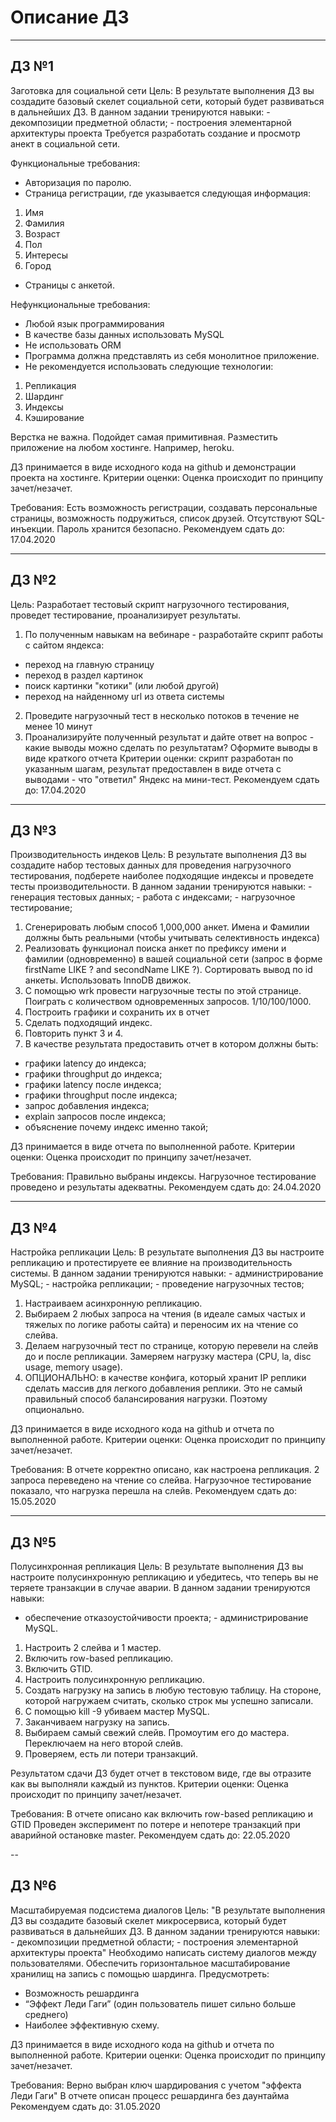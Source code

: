 # Описание ДЗ

---
## ДЗ №1
Заготовка для социальной сети
Цель: В результате выполнения ДЗ вы создадите базовый скелет социальной сети, который будет развиваться в дальнейших ДЗ. В данном задании тренируются навыки: - декомпозиции предметной области; - построения элементарной архитектуры проекта
Требуется разработать создание и просмотр анект в социальной сети.

Функциональные требования:
- Авторизация по паролю.
- Страница регистрации, где указывается следующая информация:
1) Имя
2) Фамилия
3) Возраст
4) Пол
5) Интересы
6) Город
- Страницы с анкетой.

Нефункциональные требования:
- Любой язык программирования
- В качестве базы данных использовать MySQL
- Не использовать ORM
- Программа должна представлять из себя монолитное приложение.
- Не рекомендуется использовать следующие технологии:
1) Репликация
2) Шардинг
3) Индексы
4) Кэширование

Верстка не важна. Подойдет самая примитивная.
Разместить приложение на любом хостинге. Например, heroku.

ДЗ принимается в виде исходного кода на github и демонстрации проекта на хостинге.
Критерии оценки: Оценка происходит по принципу зачет/незачет.

Требования:
Есть возможность регистрации, создавать персональные страницы, возможность подружиться, список друзей.
Отсутствуют SQL-инъекции.
Пароль хранится безопасно.
Рекомендуем сдать до: 17.04.2020

---
## ДЗ №2
Цель: Разработает тестовый скрипт нагрузочного тестирования, проведет тестирование, проанализирует результаты.
1. По полученным навыкам на вебинаре - разработайте скрипт работы с сайтом яндекса:
- переход на главную страницу
- переход в раздел картинок
- поиск картинки "котики" (или любой другой)
- переход на найденному url из ответа системы
2. Проведите нагрузочный тест в несколько потоков в течение не менее 10 минут
3. Проанализируйте полученный результат и дайте ответ на вопрос - какие выводы можно сделать по результатам? Оформите выводы в виде краткого отчета
Критерии оценки: скрипт разработан по указанным шагам, результат предоставлен в виде отчета с выводами - что "ответил" Яндекс на мини-тест.
Рекомендуем сдать до: 17.04.2020

---
## ДЗ №3
Производительность индеков
Цель: В результате выполнения ДЗ вы создадите набор тестовых данных для проведения нагрузочного тестирования, подберете наиболее подходящие индексы и проведете тесты производительности. В данном задании тренируются навыки: - генерация тестовых данных; - работа с индексами; - нагрузочное тестирование;
1) Сгенерировать любым способ 1,000,000 анкет. Имена и Фамилии должны быть реальными (чтобы учитывать селективность индекса)
2) Реализовать функционал поиска анкет по префиксу имени и фамилии (одновременно) в вашей социальной сети (запрос в форме firstName LIKE ? and secondName LIKE ?). Сортировать вывод по id анкеты. Использовать InnoDB движок.
3) С помощью wrk провести нагрузочные тесты по этой странице. Поиграть с количеством одновременных запросов. 1/10/100/1000.
4) Построить графики и сохранить их в отчет
5) Сделать подходящий индекс.
6) Повторить пункт 3 и 4.
7) В качестве результата предоставить отчет в котором должны быть:
- графики latency до индекса;
- графики throughput до индекса;
- графики latency после индекса;
- графики throughput после индекса;
- запрос добавления индекса;
- explain запросов после индекса;
- объяснение почему индекс именно такой;

ДЗ принимается в виде отчета по выполненной работе.
Критерии оценки: Оценка происходит по принципу зачет/незачет.

Требования:
Правильно выбраны индексы.
Нагрузочное тестирование проведено и результаты адекватны.
Рекомендуем сдать до: 24.04.2020

---
## ДЗ №4
Настройка репликации
Цель: В результате выполнения ДЗ вы настроите репликацию и протестируете ее влияние на производительность системы. В данном задании тренируются навыки: - администрирование MySQL; - настройка репликации; - проведение нагрузочных тестов;
1) Настраиваем асинхронную репликацию.
2) Выбираем 2 любых запроса на чтения (в идеале самых частых и тяжелых по логике работы сайта) и переносим их на чтение со слейва.
3) Делаем нагрузочный тест по странице, которую перевели на слейв до и после репликации. 
Замеряем нагрузку мастера (CPU, la, disc usage, memory usage).
4) ОПЦИОНАЛЬНО: в качестве конфига, который хранит IP реплики сделать массив для легкого добавления реплики. 
Это не самый правильный способ балансирования нагрузки. Поэтому опционально.

ДЗ принимается в виде исходного кода на github и отчета по выполненной работе.
Критерии оценки: Оценка происходит по принципу зачет/незачет.

Требования:
В отчете корректно описано, как настроена репликация.
2 запроса переведено на чтение со слейва.
Нагрузочное тестирование показало, что нагрузка перешла на слейв.
Рекомендуем сдать до: 15.05.2020


---
## ДЗ №5
Полусинхронная репликация
Цель: В результате выполнения ДЗ вы настроите полусинхронную репликацию и убедитесь, 
что теперь вы не теряете транзакции в случае аварии. 
В данном задании тренируются навыки: 
- обеспечение отказоустойчивости проекта; - администрирование MySQL.
1) Настроить 2 слейва и 1 мастер.
2) Включить row-based репликацию.
3) Включить GTID.
4) Настроить полусинхронную репликацию.
5) Создать нагрузку на запись в любую тестовую таблицу. На стороне, которой нагружаем считать, сколько строк мы успешно записали.
6) С помощью kill -9 убиваем мастер MySQL.
7) Заканчиваем нагрузку на запись.
8) Выбираем самый свежий слейв. Промоутим его до мастера. Переключаем на него второй слейв.
9) Проверяем, есть ли потери транзакций.

Результатом сдачи ДЗ будет отчет в текстовом виде, где вы отразите как вы выполняли каждый из пунктов.
Критерии оценки: Оценка происходит по принципу зачет/незачет.

Требования:
В отчете описано как включить row-based репликацию и GTID
Проведен эксперимент по потере и непотере транзакций при аварийной остановке master.
Рекомендуем сдать до: 22.05.2020


--
## ДЗ №6
Масштабируемая подсистема диалогов
Цель: "В результате выполнения ДЗ вы создадите базовый скелет микросервиса, который будет развиваться в дальнейших ДЗ. В данном задании тренируются навыки: - декомпозиции предметной области; - построения элементарной архитектуры проекта"
Необходимо написать систему диалогов между пользователями. Обеспечить горизонтальное масштабирование хранилищ на запись с помощью шардинга. Предусмотреть:
- Возможность решардинга
- “Эффект Леди Гаги” (один пользователь пишет сильно больше среднего)
- Наиболее эффективную схему.

ДЗ принимается в виде исходного кода на github и отчета по выполненной работе.
Критерии оценки: Оценка происходит по принципу зачет/незачет.

Требования:
Верно выбран ключ шардирования с учетом "эффекта Леди Гаги"
В отчете описан процесс решардинга без даунтайма
Рекомендуем сдать до: 31.05.2020
